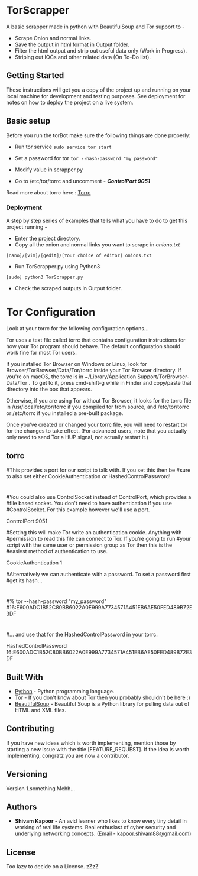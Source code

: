 # TorScrapper
A basic scrapper made in python with BeautifulSoup and Tor support to -

* Scrape Onion and normal links.
* Save the output in html format in Output folder.
* Filter the html output and strip out useful data only (Work in Progress).
* Striping out IOCs and other related data (On To-Do list).

## Getting Started

These instructions will get you a copy of the project up and running on your local machine for development and testing purposes. See deployment for notes on how to deploy the project on a live system.

## Basic setup
Before you run the torBot make sure the following things are done properly:

* Run tor service
`sudo service tor start`

* Set a password for tor
`tor --hash-password "my_password" `

* Modify value in scrapper.py

* Go to /etc/tor/torrc and uncomment - _**ControlPort 9051**_

Read more about torrc here : [Torrc](https://github.com/ConanKapoor/TorScrapper/blob/master/Tor.md)

### Deployment

A step by step series of examples that tells what you have to do to get this project running -

* Enter the project directory.
* Copy all the onion and normal links you want to scrape in _onions.txt_

```
[nano]/[vim]/[gedit]/[Your choice of editor] onions.txt
```

* Run TorScrapper.py using Python3

```
[sudo] python3 TorScrapper.py
```

* Check the scraped outputs in Output folder.

# Tor Configuration

Look at your torrc for the following configuration options...

 Tor uses a text file called torrc that contains configuration instructions for how your Tor program should behave. The default configuration should work fine for most Tor users.

If you installed Tor Browser on Windows or Linux, look for Browser/TorBrowser/Data/Tor/torrc inside your Tor Browser directory. If you're on macOS, the torrc is in ~/Library/Application Support/TorBrowser-Data/Tor . To get to it, press cmd-shift-g while in Finder and copy/paste that directory into the box that appears.

Otherwise, if you are using Tor without Tor Browser, it looks for the torrc file in /usr/local/etc/tor/torrc if you compiled tor from source, and /etc/tor/torrc or /etc/torrc if you installed a pre-built package.

Once you've created or changed your torrc file, you will need to restart tor for the changes to take effect. (For advanced users, note that you actually only need to send Tor a HUP signal, not actually restart it.)

## torrc

#This provides a port for our script to talk with. If you set this then be
#sure to also set either CookieAuthentication *or* HashedControlPassword!
#
#You could also use ControlSocket instead of ControlPort, which provides a
#file based socket. You don't need to have authentication if you use
#ControlSocket. For this example however we'll use a port.

ControlPort 9051

#Setting this will make Tor write an authentication cookie. Anything with
#permission to read this file can connect to Tor. If you're going to run
#your script with the same user or permission group as Tor then this is the
#easiest method of authentication to use.

CookieAuthentication 1

#Alternatively we can authenticate with a password. To set a password first
#get its hash...
#
#% tor --hash-password "my_password"
#16:E600ADC1B52C80BB6022A0E999A7734571A451EB6AE50FED489B72E3DF
#
#... and use that for the HashedControlPassword in your torrc.

HashedControlPassword 16:E600ADC1B52C80BB6022A0E999A7734571A451EB6AE50FED489B72E3DF


## Built With

* [Python](https://www.python.org/) - Python programming language.
* [Tor](https://www.torproject.org/) - If you don't know about Tor then you probably shouldn't be here :)
* [BeautifulSoup](https://www.crummy.com/software/BeautifulSoup/bs4/doc/) - Beautiful Soup is a Python library for pulling data out of HTML and XML files.

## Contributing

If you have new ideas which is worth implementing, mention those by starting a new issue with the title [FEATURE_REQUEST]. If the idea is worth implementing, congratz you are now a contributor.

## Versioning

Version 1.something Mehh...

## Authors

* **Shivam Kapoor** - An avid learner who likes to know every tiny detail in working of real life systems. Real enthusiast of cyber security and underlying networking concepts. (Email - kapoor.shivam88@gmail.com)

## License

Too lazy to decide on a License. zZzZ
